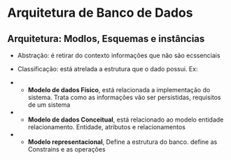 # Arquitetura de Banco de Dados
## Arquitetura: Modlos, Esquemas e instâncias
- Abstração: é retirar do contexto informações que não são ecssenciais
- Classificação: está atrelada a estrutura que o dado possui. Ex:

- - **Modelo de dados Físico**, está relacionada a implementação do sistema. Trata como as informações vão ser persistidas, requisitos de um sistema


- - **Modelo de dados Conceitual**, está relacionado ao modelo entidade relacionamento. Entidade, atributos e relacionamentos


- - **Modelo representacional**, Define a estrutura do banco. define as Constrains e as operações




        